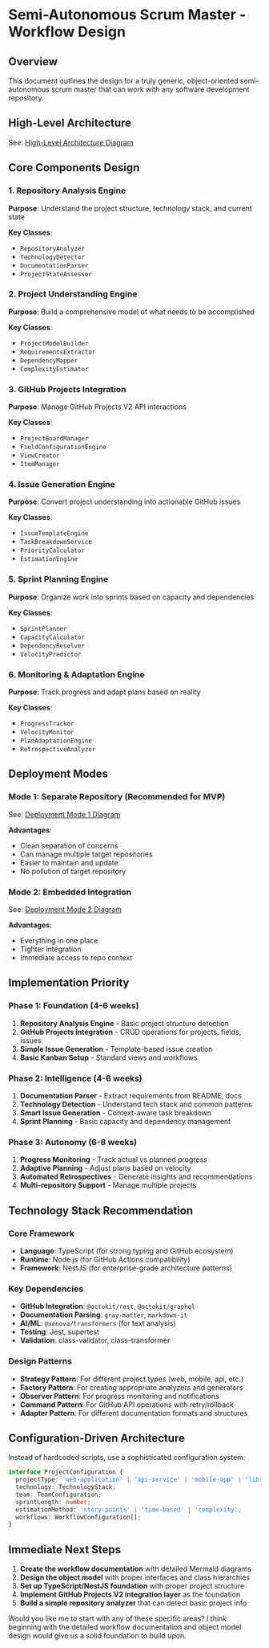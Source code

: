 # Semi-Autonomous Scrum Master - Workflow Design

## Overview

This document outlines the design for a truly generic, object-oriented semi-autonomous scrum master that can work with any software development repository.

## High-Level Architecture

See: [High-Level Architecture Diagram](diagrams/high-level-architecture.mmd)

## Core Components Design

### 1. Repository Analysis Engine
**Purpose**: Understand the project structure, technology stack, and current state

**Key Classes**:
- `RepositoryAnalyzer`
- `TechnologyDetector`  
- `DocumentationParser`
- `ProjectStateAssessor`

### 2. Project Understanding Engine
**Purpose**: Build a comprehensive model of what needs to be accomplished

**Key Classes**:
- `ProjectModelBuilder`
- `RequirementsExtractor`
- `DependencyMapper`
- `ComplexityEstimator`

### 3. GitHub Projects Integration
**Purpose**: Manage GitHub Projects V2 API interactions

**Key Classes**:
- `ProjectBoardManager`
- `FieldConfigurationEngine`
- `ViewCreator`
- `ItemManager`

### 4. Issue Generation Engine
**Purpose**: Convert project understanding into actionable GitHub issues

**Key Classes**:
- `IssueTemplateEngine`
- `TaskBreakdownService`
- `PriorityCalculator`
- `EstimationEngine`

### 5. Sprint Planning Engine
**Purpose**: Organize work into sprints based on capacity and dependencies

**Key Classes**:
- `SprintPlanner`
- `CapacityCalculator`
- `DependencyResolver`
- `VelocityPredictor`

### 6. Monitoring & Adaptation Engine
**Purpose**: Track progress and adapt plans based on reality

**Key Classes**:
- `ProgressTracker`
- `VelocityMonitor`
- `PlanAdaptationEngine`
- `RetrospectiveAnalyzer`

## Deployment Modes

### Mode 1: Separate Repository (Recommended for MVP)

See: [Deployment Mode 1 Diagram](diagrams/deployment-mode-1.mmd)

**Advantages**:
- Clean separation of concerns
- Can manage multiple target repositories
- Easier to maintain and update
- No pollution of target repository

### Mode 2: Embedded Integration

See: [Deployment Mode 2 Diagram](diagrams/deployment-mode-2.mmd)

**Advantages**:
- Everything in one place
- Tighter integration
- Immediate access to repo context

## Implementation Priority

### Phase 1: Foundation (4-6 weeks)
1. **Repository Analysis Engine** - Basic project structure detection
2. **GitHub Projects Integration** - CRUD operations for projects, fields, issues
3. **Simple Issue Generation** - Template-based issue creation
4. **Basic Kanban Setup** - Standard views and workflows

### Phase 2: Intelligence (4-6 weeks)  
1. **Documentation Parser** - Extract requirements from README, docs
2. **Technology Detection** - Understand tech stack and common patterns
3. **Smart Issue Generation** - Context-aware task breakdown
4. **Sprint Planning** - Basic capacity and dependency management

### Phase 3: Autonomy (6-8 weeks)
1. **Progress Monitoring** - Track actual vs planned progress
2. **Adaptive Planning** - Adjust plans based on velocity
3. **Automated Retrospectives** - Generate insights and recommendations
4. **Multi-repository Support** - Manage multiple projects

## Technology Stack Recommendation

### Core Framework
- **Language**: TypeScript (for strong typing and GitHub ecosystem)
- **Runtime**: Node.js (for GitHub Actions compatibility)
- **Framework**: NestJS (for enterprise-grade architecture patterns)

### Key Dependencies
- **GitHub Integration**: `@octokit/rest`, `@octokit/graphql`
- **Documentation Parsing**: `gray-matter`, `markdown-it`
- **AI/ML**: `@xenova/transformers` (for text analysis)
- **Testing**: Jest, supertest
- **Validation**: class-validator, class-transformer

### Design Patterns
- **Strategy Pattern**: For different project types (web, mobile, api, etc.)
- **Factory Pattern**: For creating appropriate analyzers and generators
- **Observer Pattern**: For progress monitoring and notifications
- **Command Pattern**: For GitHub API operations with retry/rollback
- **Adapter Pattern**: For different documentation formats and structures

## Configuration-Driven Architecture

Instead of hardcoded scripts, use a sophisticated configuration system:

```typescript
interface ProjectConfiguration {
  projectType: 'web-application' | 'api-service' | 'mobile-app' | 'library';
  technology: TechnologyStack;
  team: TeamConfiguration;
  sprintLength: number;
  estimationMethod: 'story-points' | 'time-based' | 'complexity';
  workflows: WorkflowConfiguration[];
}
```

## Immediate Next Steps

1. **Create the workflow documentation** with detailed Mermaid diagrams
2. **Design the object model** with proper interfaces and class hierarchies  
3. **Set up TypeScript/NestJS foundation** with proper project structure
4. **Implement GitHub Projects V2 integration layer** as the foundation
5. **Build a simple repository analyzer** that can detect basic project info

Would you like me to start with any of these specific areas? I think beginning with the detailed workflow documentation and object model design would give us a solid foundation to build upon.
